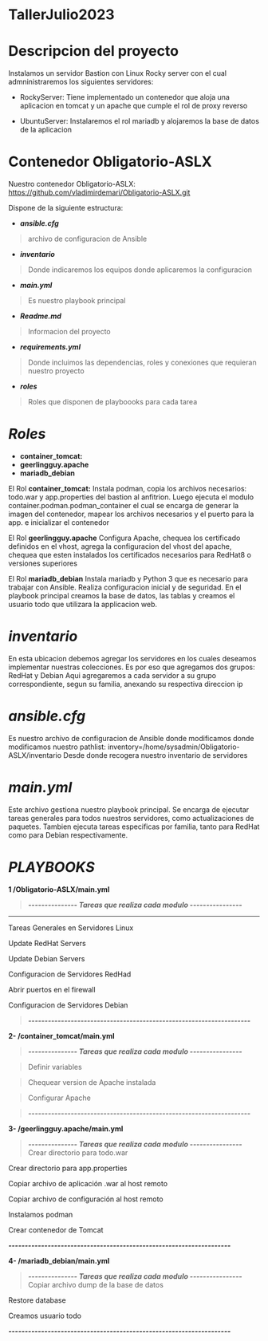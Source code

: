 # TallerJulio2023

# Descripcion del proyecto
Instalamos un servidor Bastion con Linux Rocky server con el cual admninistraremos los siguientes servidores:

- RockyServer: Tiene implementado un contenedor que aloja una aplicacion en tomcat y
un apache que cumple el rol de proxy reverso

- UbuntuServer: Instalaremos el rol mariadb y alojaremos la base de datos de la aplicacion

# Contenedor Obligatorio-ASLX

Nuestro contenedor Obligatorio-ASLX: https://github.com/vladimirdemari/Obligatorio-ASLX.git

Dispone de la siguiente estructura:

- **_ansible.cfg_** 
> archivo de configuracion de Ansible 
- **_inventario_** 
> Donde indicaremos los equipos donde aplicaremos la configuracion
- **_main.yml_**
> Es nuestro playbook principal
- **_Readme.md_**
> Informacion del proyecto
- **_requirements.yml_** 
> Donde incluimos las dependencias, roles y conexiones que requieran nuestro proyecto
- **_roles_** 
> Roles que disponen de playboooks para cada tarea

# _Roles_
- **container_tomcat:**  
- **geerlingguy.apache**
- **mariadb_debian**

El Rol **container_tomcat:** Instala podman, copia los archivos necesarios: todo.war y app.properties del bastion al anfitrion.
Luego ejecuta el modulo container.podman.podman_container el cual se encarga de generar la imagen del contenedor, mapear los archivos necesarios y el puerto para la app. e inicializar el contenedor

El Rol **geerlingguy.apache** Configura Apache, chequea los certificado definidos en el vhost, agrega la configuracion del vhost del apache, chequea que esten instalados los certificados necesarios para RedHat8 o versiones superiores

El Rol **mariadb_debian** Instala mariadb y Python 3 que es necesario para trabajar con Ansible. Realiza configuracion inicial y de seguridad. En el playbook principal creamos la base de datos, las tablas y creamos el usuario todo que utilizara la applicacion web.

# _inventario_
En esta ubicacion debemos agregar los servidores en los cuales deseamos implementar nuestras colecciones.
Es por eso que agregamos dos grupos: RedHat y Debian
Aqui agregaremos a cada servidor a su grupo correspondiente, segun su familia, anexando su respectiva direccion ip

# _ansible.cfg_
Es nuestro archivo de configuracion de Ansible donde modificamos donde modificamos nuestro pathlist: inventory=/home/sysadmin/Obligatorio-ASLX/inventario
Desde donde recogera nuestro inventario de servidores

# _main.yml_
Este archivo gestiona nuestro playbook principal.
Se encarga de ejecutar tareas generales para todos nuestros servidores, como actualizaciones de paquetes.
Tambien ejecuta tareas especificas por familia, tanto para RedHat como para Debian respectivamente.

# ***PLAYBOOKS***

**1 /Obligatorio-ASLX/main.yml** 
> ***--------------- Tareas que realiza cada modulo ----------------***
---
Tareas Generales en Servidores Linux

Update RedHat Servers

Update Debian Servers

Configuracion de Servidores RedHad

Abrir puertos en el firewall

Configuracion de Servidores Debian

> ***--------------------------------------------------------------------***


**2- /container_tomcat/main.yml** 
> ***--------------- Tareas que realiza cada modulo ----------------***

> Definir variables

> Chequear version de Apache instalada

> Configurar Apache

> ***--------------------------------------------------------------------***

**3- /geerlingguy.apache/main.yml**
> ***--------------- Tareas que realiza cada modulo ----------------***
Crear directorio para todo.war

Crear directorio para app.properties

Copiar archivo de aplicación .war al host remoto

Copiar archivo de configuración al host remoto

Instalamos podman

Crear contenedor de Tomcat

***--------------------------------------------------------------------***

**4- /mariadb_debian/main.yml**
> ***--------------- Tareas que realiza cada modulo ----------------***
Copiar archivo dump de la base de datos

Restore database

Creamos usuario todo

***--------------------------------------------------------------------***




